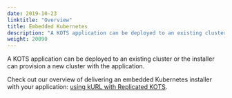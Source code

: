 ```yaml
---
date: 2019-10-23
linktitle: "Overview"
title: Embedded Kubernetes
description: "A KOTS application can be deployed to an existing cluster or the installer can provision a new cluster with the application."
weight: 20090
---
```


A KOTS application can be deployed to an existing cluster or the installer can provision a new cluster with the application.

Check out our overview of delivering an embedded Kubernetes installer with your application: [using kURL with Replicated KOTS](https://blog.replicated.com/kurl-with-replicated-kots/).
